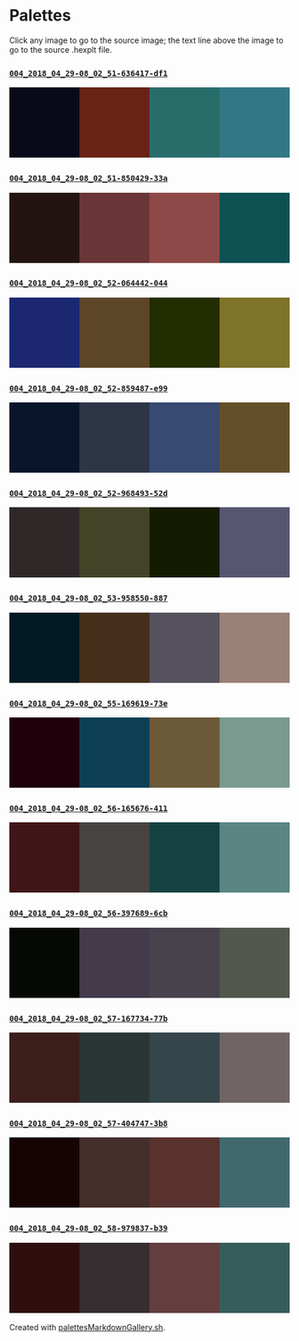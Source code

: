 # Palettes

Click any image to go to the source image; the text line above the image to go to the source .hexplt file.

### [`004_2018_04_29-08_02_51-636417-df1`](004_2018_04_29-08_02_51-636417-df1.hexplt)

[ ![004_2018_04_29-08_02_51-636417-df1.png](004_2018_04_29-08_02_51-636417-df1.png) ](004_2018_04_29-08_02_51-636417-df1.png)

### [`004_2018_04_29-08_02_51-850429-33a`](004_2018_04_29-08_02_51-850429-33a.hexplt)

[ ![004_2018_04_29-08_02_51-850429-33a.png](004_2018_04_29-08_02_51-850429-33a.png) ](004_2018_04_29-08_02_51-850429-33a.png)

### [`004_2018_04_29-08_02_52-064442-044`](004_2018_04_29-08_02_52-064442-044.hexplt)

[ ![004_2018_04_29-08_02_52-064442-044.png](004_2018_04_29-08_02_52-064442-044.png) ](004_2018_04_29-08_02_52-064442-044.png)

### [`004_2018_04_29-08_02_52-859487-e99`](004_2018_04_29-08_02_52-859487-e99.hexplt)

[ ![004_2018_04_29-08_02_52-859487-e99.png](004_2018_04_29-08_02_52-859487-e99.png) ](004_2018_04_29-08_02_52-859487-e99.png)

### [`004_2018_04_29-08_02_52-968493-52d`](004_2018_04_29-08_02_52-968493-52d.hexplt)

[ ![004_2018_04_29-08_02_52-968493-52d.png](004_2018_04_29-08_02_52-968493-52d.png) ](004_2018_04_29-08_02_52-968493-52d.png)

### [`004_2018_04_29-08_02_53-958550-887`](004_2018_04_29-08_02_53-958550-887.hexplt)

[ ![004_2018_04_29-08_02_53-958550-887.png](004_2018_04_29-08_02_53-958550-887.png) ](004_2018_04_29-08_02_53-958550-887.png)

### [`004_2018_04_29-08_02_55-169619-73e`](004_2018_04_29-08_02_55-169619-73e.hexplt)

[ ![004_2018_04_29-08_02_55-169619-73e.png](004_2018_04_29-08_02_55-169619-73e.png) ](004_2018_04_29-08_02_55-169619-73e.png)

### [`004_2018_04_29-08_02_56-165676-411`](004_2018_04_29-08_02_56-165676-411.hexplt)

[ ![004_2018_04_29-08_02_56-165676-411.png](004_2018_04_29-08_02_56-165676-411.png) ](004_2018_04_29-08_02_56-165676-411.png)

### [`004_2018_04_29-08_02_56-397689-6cb`](004_2018_04_29-08_02_56-397689-6cb.hexplt)

[ ![004_2018_04_29-08_02_56-397689-6cb.png](004_2018_04_29-08_02_56-397689-6cb.png) ](004_2018_04_29-08_02_56-397689-6cb.png)

### [`004_2018_04_29-08_02_57-167734-77b`](004_2018_04_29-08_02_57-167734-77b.hexplt)

[ ![004_2018_04_29-08_02_57-167734-77b.png](004_2018_04_29-08_02_57-167734-77b.png) ](004_2018_04_29-08_02_57-167734-77b.png)

### [`004_2018_04_29-08_02_57-404747-3b8`](004_2018_04_29-08_02_57-404747-3b8.hexplt)

[ ![004_2018_04_29-08_02_57-404747-3b8.png](004_2018_04_29-08_02_57-404747-3b8.png) ](004_2018_04_29-08_02_57-404747-3b8.png)

### [`004_2018_04_29-08_02_58-979837-b39`](004_2018_04_29-08_02_58-979837-b39.hexplt)

[ ![004_2018_04_29-08_02_58-979837-b39.png](004_2018_04_29-08_02_58-979837-b39.png) ](004_2018_04_29-08_02_58-979837-b39.png)

Created with [palettesMarkdownGallery.sh](https://github.com/earthbound19/_ebDev/blob/master/scripts/palettesMarkdownGallery.sh).